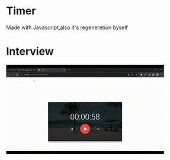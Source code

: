 <h1>Timer</h1>

<p>Made with Javascript,also it's regeneretion byself</p>

<h1>Interview</h1>

![](images/video.gif)
